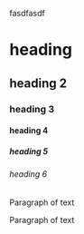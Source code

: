 fasdfasdf

# heading

## heading 2

### heading 3

#### heading 4

##### heading 5

###### heading 6

Paragraph of text

Paragraph of text

